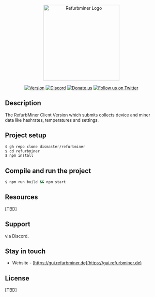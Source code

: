 <p align="center">
  <a href="http://gui.refurbminer.de/" target="blank"><img src="https://gui.rg3d.eu/assets/img/logo.png" width="250" alt="Refurbminer Logo" /></a>
</p>


<p align="center">
    <a href="http://gui.refurbminer.de" target="_blank"><img src="https://img.shields.io/badge/version-1.0.0-green" alt="Version" /></a>
    <a href="https://discord.gg/P5BmXK8dkp" target="_blank"><img src="https://img.shields.io/badge/discord-online-brightgreen.svg" alt="Discord"/></a>
    <a href="https://paypal.me/rb3d" target="_blank"><img src="https://img.shields.io/badge/Donate-PayPal-ff3f59.svg" alt="Donate us"/></a>
    <a href="https://twitter.com/refurbminer" target="_blank"><img src="https://img.shields.io/twitter/follow/nestframework.svg?style=social&label=Follow" alt="Follow us on Twitter"></a>
</p>

## Description

The RefurbMiner Client Version which submits collects device and miner data like hashrates, temperatures and settings.

## Project setup

```bash
$ gh repo clone dismaster/refurbminer
$ cd refurbminer
$ npm install
```

## Compile and run the project

```bash
$ npm run build && npm start
```

## Resources

[TBD]

## Support

via Discord.

## Stay in touch

- Website - [https://gui.refurbminer.de](https://gui.refurbminer.de)

## License

[TBD]
